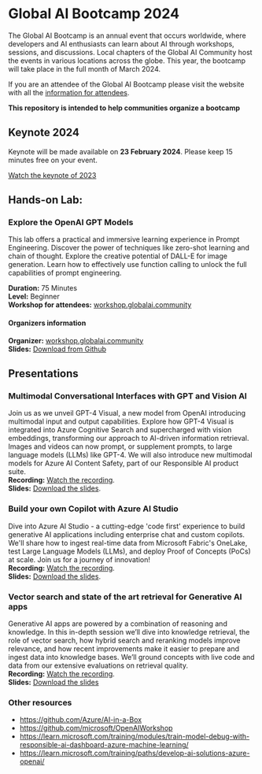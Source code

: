 # Global AI Bootcamp 2024

The Global AI Bootcamp is an annual event that occurs worldwide, where developers and AI enthusiasts can learn about AI through workshops, sessions, and discussions. Local chapters of the Global AI Community host the events in various locations across the globe. This year, the bootcamp will take place in the full month of March 2024.

If you are an attendee of the Global AI Bootcamp please visit the website with all the [information for attendees](https://globalai.community/bootcamp#attendees).

**This repository is intended to help communities organize a bootcamp**


## Keynote 2024
 
Keynote will be made available on **23 February 2024**. 
Please keep 15 minutes free on your event.

[Watch the keynote of 2023](https://keynote.globalaibootcamp.com/)


## Hands-on Lab: 

### Explore the OpenAI GPT Models
This lab offers a practical and immersive learning experience in Prompt Engineering. Discover the power of techniques like zero-shot learning and chain of thought. 
Explore the creative potential of DALL-E for image generation. Learn how to effectively use function calling to unlock the full capabilities of prompt engineering.   

**Duration:** 75 Minutes   
**Level:** Beginner   
**Workshop for attendees:** [workshop.globalai.community](https://workshop.globalai.community/)    

#### Organizers information
**Organizer:** [workshop.globalai.community](https://workshop.globalai.community/)    
**Slides:** [Download from Github](https://github.com/GlobalAICommunity/AzureOpenAIService-Workshop/raw/main/presentation/global-ai-workshop.pptx)    



## Presentations

### Multimodal Conversational Interfaces with GPT and Vision AI
Join us as we unveil GPT-4 Visual, a new model from OpenAI introducing multimodal input and output capabilities. Explore how GPT-4 Visual is integrated into Azure Cognitive Search and supercharged with vision embeddings, transforming our approach to AI-driven information retrieval. Images and videos can now prompt, or supplement prompts, to large language models (LLMs) like GPT-4. We will also introduce new multimodal models for Azure AI Content Safety, part of our Responsible AI product suite.    
**Recording:** [Watch the recording](https://ignite.microsoft.com/en-US/sessions/02b1a86c-657f-41e2-ac05-226e1a83f771?source=sessions).   
**Slides:** [Download the slides](https://medius.microsoft.com/video/asset/PPT/5158be5f-ecf8-4fcf-a3c2-5ce4fcf6c6c5?referrer=Microsoft+Ignite-%2Fen-US%2Fsessions%2F02b1a86c-657f-41e2-ac05-226e1a83f771&mhid=ignite&loc=en-us).    


### Build your own Copilot with Azure AI Studio
Dive into Azure AI Studio - a cutting-edge 'code first' experience to build generative AI applications including enterprise chat and custom copilots. We'll share how to ingest real-time data from Microsoft Fabric's OneLake, test Large Language Models (LLMs), and deploy Proof of Concepts (PoCs) at scale. Join us for a journey of innovation!   
**Recording:** [Watch the recording](https://ignite.microsoft.com/en-US/sessions/a630f4eb-a148-43cd-8a36-38dec7ed7098?source=sessions).   
**Slides:** [Download the slides](https://medius.microsoft.com/video/asset/PPT/5158be5f-ecf8-4fcf-a3c2-5ce4fcf6c6c5?referrer=Microsoft+Ignite-%2Fen-US%2Fsessions%2F02b1a86c-657f-41e2-ac05-226e1a83f771&mhid=ignite&loc=en-us).   


### Vector search and state of the art retrieval for Generative AI apps
Generative AI apps are powered by a combination of reasoning and knowledge. In this in-depth session we’ll dive into knowledge retrieval, the role of vector search, how hybrid search and reranking models improve relevance, and how recent improvements make it easier to prepare and ingest data into knowledge bases. We’ll ground concepts with live code and data from our extensive evaluations on retrieval quality.   
**Recording:** [Watch the recording](https://ignite.microsoft.com/en-US/sessions/18618ca9-0e4d-4f9d-9a28-0bc3ef5cf54e?source=sessions).  
**Slides:** [Download the slides](https://medius.microsoft.com/video/asset/PPT/1eca7b1d-4dd1-43f7-9b59-d87e0c7a8714?referrer=Microsoft+Ignite-%2Fen-US%2Fsessions%2F18618ca9-0e4d-4f9d-9a28-0bc3ef5cf54e&mhid=ignite&loc=en-us)


### Other resources
- https://github.com/Azure/AI-in-a-Box
- https://github.com/microsoft/OpenAIWorkshop
- https://learn.microsoft.com/training/modules/train-model-debug-with-responsible-ai-dashboard-azure-machine-learning/
- https://learn.microsoft.com/training/paths/develop-ai-solutions-azure-openai/
